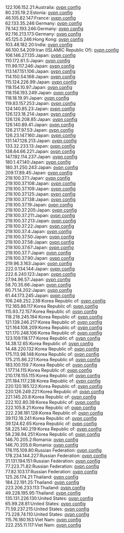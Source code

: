 122.106.152.21:Australia: [ovpn config](vpn/122_106_152_21.ovpn)  
80.235.19.2:Estonia: [ovpn config](vpn/80_235_19_2.ovpn)  
46.105.82.147:France: [ovpn config](vpn/46_105_82_147.ovpn)  
62.133.35.246:Germany: [ovpn config](vpn/62_133_35_246.ovpn)  
78.142.193.246:Germany: [ovpn config](vpn/78_142_193_246.ovpn)  
92.116.213.173:Germany: [ovpn config](vpn/92_116_213_173.ovpn)  
45.125.0.246:Hong Kong: [ovpn config](vpn/45_125_0_246.ovpn)  
103.48.182.20:India: [ovpn config](vpn/103_48_182_20.ovpn)  
46.100.54.209:Iran (ISLAMIC Republic Of): [ovpn config](vpn/46_100_54_209.ovpn)  
106.146.27.135:Japan: [ovpn config](vpn/106_146_27_135.ovpn)  
110.172.61.5:Japan: [ovpn config](vpn/110_172_61_5.ovpn)  
111.99.117.246:Japan: [ovpn config](vpn/111_99_117_246.ovpn)  
113.147.151.106:Japan: [ovpn config](vpn/113_147_151_106.ovpn)  
114.150.54.168:Japan: [ovpn config](vpn/114_150_54_168.ovpn)  
115.124.226.99:Japan: [ovpn config](vpn/115_124_226_99.ovpn)  
118.154.10.97:Japan: [ovpn config](vpn/118_154_10_97.ovpn)  
118.156.193.249:Japan: [ovpn config](vpn/118_156_193_249.ovpn)  
118.18.19.91:Japan: [ovpn config](vpn/118_18_19_91.ovpn)  
119.83.157.253:Japan: [ovpn config](vpn/119_83_157_253.ovpn)  
124.140.85.23:Japan: [ovpn config](vpn/124_140_85_23.ovpn)  
126.123.18.214:Japan: [ovpn config](vpn/126_123_18_214.ovpn)  
126.126.208.85:Japan: [ovpn config](vpn/126_126_208_85.ovpn)  
126.140.89.41:Japan: [ovpn config](vpn/126_140_89_41.ovpn)  
126.217.97.53:Japan: [ovpn config](vpn/126_217_97_53.ovpn)  
126.23.147.160:Japan: [ovpn config](vpn/126_23_147_160.ovpn)  
131.147.128.213:Japan: [ovpn config](vpn/131_147_128_213.ovpn)  
133.32.233.13:Japan: [ovpn config](vpn/133_32_233_13.ovpn)  
138.64.66.221:Japan: [ovpn config](vpn/138_64_66_221.ovpn)  
147.192.114.237:Japan: [ovpn config](vpn/147_192_114_237.ovpn)  
180.1.47.140:Japan: [ovpn config](vpn/180_1_47_140.ovpn)  
180.31.250.243:Japan: [ovpn config](vpn/180_31_250_243.ovpn)  
209.17.89.45:Japan: [ovpn config](vpn/209_17_89_45.ovpn)  
219.100.37.1:Japan: [ovpn config](vpn/219_100_37_1.ovpn)  
219.100.37.108:Japan: [ovpn config](vpn/219_100_37_108.ovpn)  
219.100.37.109:Japan: [ovpn config](vpn/219_100_37_109.ovpn)  
219.100.37.125:Japan: [ovpn config](vpn/219_100_37_125.ovpn)  
219.100.37.138:Japan: [ovpn config](vpn/219_100_37_138.ovpn)  
219.100.37.19:Japan: [ovpn config](vpn/219_100_37_19.ovpn)  
219.100.37.205:Japan: [ovpn config](vpn/219_100_37_205.ovpn)  
219.100.37.211:Japan: [ovpn config](vpn/219_100_37_211.ovpn)  
219.100.37.213:Japan: [ovpn config](vpn/219_100_37_213.ovpn)  
219.100.37.22:Japan: [ovpn config](vpn/219_100_37_22.ovpn)  
219.100.37.4:Japan: [ovpn config](vpn/219_100_37_4.ovpn)  
219.100.37.50:Japan: [ovpn config](vpn/219_100_37_50.ovpn)  
219.100.37.58:Japan: [ovpn config](vpn/219_100_37_58.ovpn)  
219.100.37.67:Japan: [ovpn config](vpn/219_100_37_67.ovpn)  
219.100.37.7:Japan: [ovpn config](vpn/219_100_37_7.ovpn)  
219.100.37.90:Japan: [ovpn config](vpn/219_100_37_90.ovpn)  
219.96.3.163:Japan: [ovpn config](vpn/219_96_3_163.ovpn)  
222.0.134.144:Japan: [ovpn config](vpn/222_0_134_144.ovpn)  
222.6.240.123:Japan: [ovpn config](vpn/222_6_240_123.ovpn)  
27.94.96.57:Japan: [ovpn config](vpn/27_94_96_57.ovpn)  
58.70.35.66:Japan: [ovpn config](vpn/58_70_35_66.ovpn)  
60.71.14.202:Japan: [ovpn config](vpn/60_71_14_202.ovpn)  
61.44.173.245:Japan: [ovpn config](vpn/61_44_173_245.ovpn)  
106.248.252.238:Korea Republic of: [ovpn config](vpn/106_248_252_238.ovpn)  
112.165.86.117:Korea Republic of: [ovpn config](vpn/112_165_86_117.ovpn)  
115.93.72.157:Korea Republic of: [ovpn config](vpn/115_93_72_157.ovpn)  
118.218.245.194:Korea Republic of: [ovpn config](vpn/118_218_245_194.ovpn)  
121.139.246.217:Korea Republic of: [ovpn config](vpn/121_139_246_217.ovpn)  
121.164.108.209:Korea Republic of: [ovpn config](vpn/121_164_108_209.ovpn)  
121.170.248.106:Korea Republic of: [ovpn config](vpn/121_170_248_106.ovpn)  
123.109.118.177:Korea Republic of: [ovpn config](vpn/123_109_118_177.ovpn)  
14.38.12.65:Korea Republic of: [ovpn config](vpn/14_38_12_65.ovpn)  
14.48.220.132:Korea Republic of: [ovpn config](vpn/14_48_220_132.ovpn)  
175.113.98.148:Korea Republic of: [ovpn config](vpn/175_113_98_148.ovpn)  
175.215.86.221:Korea Republic of: [ovpn config](vpn/175_215_86_221.ovpn)  
183.100.159.7:Korea Republic of: [ovpn config](vpn/183_100_159_7.ovpn)  
1.177.14.115:Korea Republic of: [ovpn config](vpn/1_177_14_115.ovpn)  
210.178.155.115:Korea Republic of: [ovpn config](vpn/210_178_155_115.ovpn)  
211.184.117.238:Korea Republic of: [ovpn config](vpn/211_184_117_238.ovpn)  
220.120.185.122:Korea Republic of: [ovpn config](vpn/220_120_185_122.ovpn)  
220.126.249.221:Korea Republic of: [ovpn config](vpn/220_126_249_221.ovpn)  
221.145.20.8:Korea Republic of: [ovpn config](vpn/221_145_20_8.ovpn)  
222.102.80.38:Korea Republic of: [ovpn config](vpn/222_102_80_38.ovpn)  
222.105.8.21:Korea Republic of: [ovpn config](vpn/222_105_8_21.ovpn)  
222.238.181.128:Korea Republic of: [ovpn config](vpn/222_238_181_128.ovpn)  
39.112.18.241:Korea Republic of: [ovpn config](vpn/39_112_18_241.ovpn)  
39.124.62.65:Korea Republic of: [ovpn config](vpn/39_124_62_65.ovpn)  
58.225.140.219:Korea Republic of: [ovpn config](vpn/58_225_140_219.ovpn)  
58.238.94.251:Korea Republic of: [ovpn config](vpn/58_238_94_251.ovpn)  
146.70.205.2:Romania: [ovpn config](vpn/146_70_205_2.ovpn)  
146.70.205.6:Romania: [ovpn config](vpn/146_70_205_6.ovpn)  
176.115.109.80:Russian Federation: [ovpn config](vpn/176_115_109_80.ovpn)  
178.234.144.227:Russian Federation: [ovpn config](vpn/178_234_144_227.ovpn)  
31.131.194.151:Russian Federation: [ovpn config](vpn/31_131_194_151.ovpn)  
77.223.71.82:Russian Federation: [ovpn config](vpn/77_223_71_82.ovpn)  
77.82.103.17:Russian Federation: [ovpn config](vpn/77_82_103_17.ovpn)  
125.26.174.21:Thailand: [ovpn config](vpn/125_26_174_21.ovpn)  
184.22.191.25:Thailand: [ovpn config](vpn/184_22_191_25.ovpn)  
223.206.233.113:Thailand: [ovpn config](vpn/223_206_233_113.ovpn)  
49.228.195.95:Thailand: [ovpn config](vpn/49_228_195_95.ovpn)  
135.131.226.130:United States: [ovpn config](vpn/135_131_226_130.ovpn)  
65.99.28.81:United States: [ovpn config](vpn/65_99_28_81.ovpn)  
71.59.237.215:United States: [ovpn config](vpn/71_59_237_215.ovpn)  
73.228.74.110:United States: [ovpn config](vpn/73_228_74_110.ovpn)  
115.76.180.163:Viet Nam: [ovpn config](vpn/115_76_180_163.ovpn)  
222.255.11.117:Viet Nam: [ovpn config](vpn/222_255_11_117.ovpn)  
